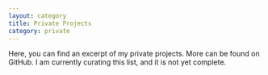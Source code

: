 ```yaml
---
layout: category
title: Private Projects
category: private
---
```


Here, you can find an excerpt of my private projects. More can be found on GitHub. 
I am currently curating this list, and it is not yet complete.